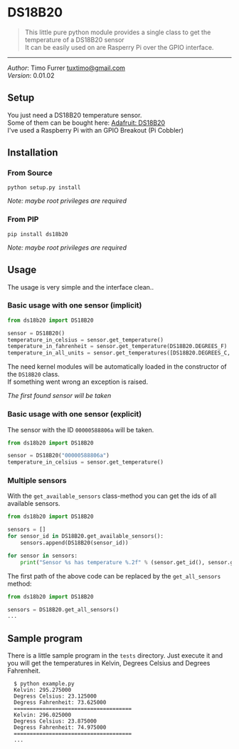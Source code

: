 # DS18B20
> This little pure python module provides a single class to get the temperature of a DS18B20 sensor<br>
> It can be easily used on are Rasperry Pi over the GPIO interface.

***

*Author*: Timo Furrer <tuxtimo@gmail.com><br>
*Version*: 0.01.02

## Setup

You just need a DS18B20 temperature sensor. <br>
Some of them can be bought here: [Adafruit: DS18B20](https://www.adafruit.com/search?q=DS18B20) <br>
I've used a Raspberry Pi with an GPIO Breakout (Pi Cobbler)

## Installation

### From Source

    python setup.py install

*Note: maybe root privileges are required*

### From PIP

    pip install ds18b20

*Note: maybe root privileges are required*

## Usage

The usage is very simple and the interface clean..

### Basic usage with one sensor (implicit)

```python
from ds18b20 import DS18B20

sensor = DS18B20()
temperature_in_celsius = sensor.get_temperature()
temperature_in_fahrenheit = sensor.get_temperature(DS18B20.DEGREES_F)
temperature_in_all_units = sensor.get_temperatures([DS18B20.DEGREES_C, DS18B20.DEGREES_F, DS18B20.KELVIN])
```

The need kernel modules will be automatically loaded in the constructor of the `DS18B20` class. <br>
If something went wrong an exception is raised.

*The first found sensor will be taken*

### Basic usage with one sensor (explicit)

The sensor with the ID `00000588806a` will be taken.

```python
from ds18b20 import DS18B20

sensor = DS18B20("00000588806a")
temperature_in_celsius = sensor.get_temperature()
```

### Multiple sensors

With the `get_available_sensors` class-method you can get the ids of all available sensors.

```python
from ds18b20 import DS18B20

sensors = []
for sensor_id in DS18B20.get_available_sensors():
    sensors.append(DS18B20(sensor_id))

for sensor in sensors:
    print("Sensor %s has temperature %.2f" % (sensor.get_id(), sensor.get_temperature()))
```

The first path of the above code can be replaced by the `get_all_sensors` method:

```python
from ds18b20 import DS18B20

sensors = DS18B20.get_all_sensors()
...
```

## Sample program

There is a little sample program in the `tests` directory.
Just execute it and you will get the temperatures in Kelvin, Degrees Celsius and Degrees Fahrenheit.

      $ python example.py
      Kelvin: 295.275000
      Degress Celsius: 23.125000
      Degress Fahrenheit: 73.625000
      =====================================
      Kelvin: 296.025000
      Degress Celsius: 23.875000
      Degress Fahrenheit: 74.975000
      =====================================
      ...
